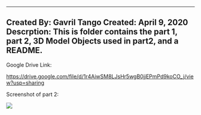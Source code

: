 ------------------------
Created By: Gavril Tango
Created: April 9, 2020
Descrption: This is folder contains the part 1, part 2, 3D Model Objects used in part2, and a README.
------------------------

Google Drive Link:

https://drive.google.com/file/d/1r4AiwSM8LJsHr5wgB0jjEPmPd9koCO_j/view?usp=sharing

Screenshot of part 2:

![](CMPM163Labs/images/part2SC.png)



